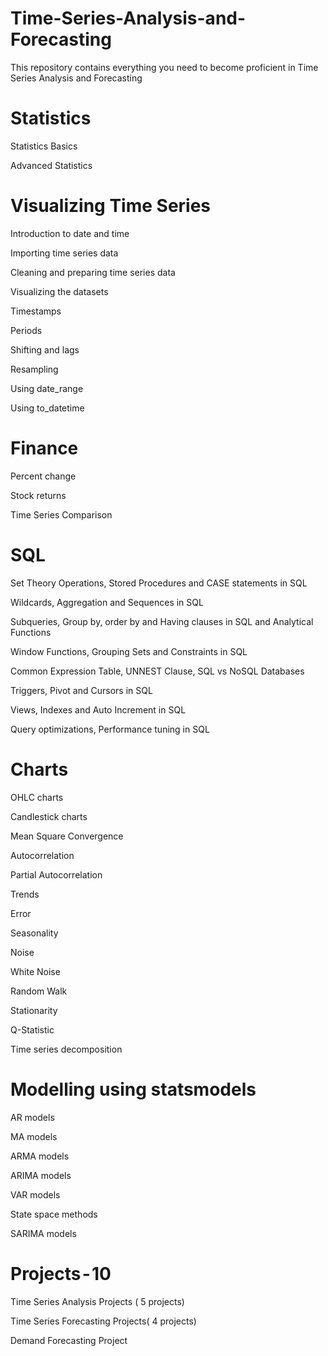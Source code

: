 # Time-Series-Analysis-and-Forecasting
This repository contains everything you need to become proficient in Time Series Analysis and Forecasting

# Statistics

Statistics Basics

Advanced Statistics

# Visualizing Time Series

Introduction to date and time

Importing time series data

Cleaning and preparing time series data

Visualizing the datasets

Timestamps

Periods

Shifting and lags

Resampling

Using date_range

Using to_datetime

# Finance

Percent change

Stock returns

Time Series Comparison

# SQL

Set Theory Operations, Stored Procedures and CASE statements in SQL

Wildcards, Aggregation and Sequences in SQL

Subqueries, Group by, order by and Having clauses in SQL and Analytical Functions

Window Functions, Grouping Sets and Constraints in SQL

Common Expression Table, UNNEST Clause, SQL vs NoSQL Databases

Triggers, Pivot and Cursors in SQL

Views, Indexes and Auto Increment in SQL

Query optimizations, Performance tuning in SQL

# Charts

OHLC charts

Candlestick charts

Mean Square Convergence

Autocorrelation

Partial Autocorrelation

Trends

Error

Seasonality

Noise

White Noise

Random Walk

Stationarity

Q-Statistic

Time series decomposition

# Modelling using statsmodels

AR models

MA models

ARMA models

ARIMA models

VAR models

State space methods

SARIMA models

# Projects - 10

Time Series Analysis Projects ( 5 projects)

Time Series Forecasting Projects( 4 projects)

Demand Forecasting Project
